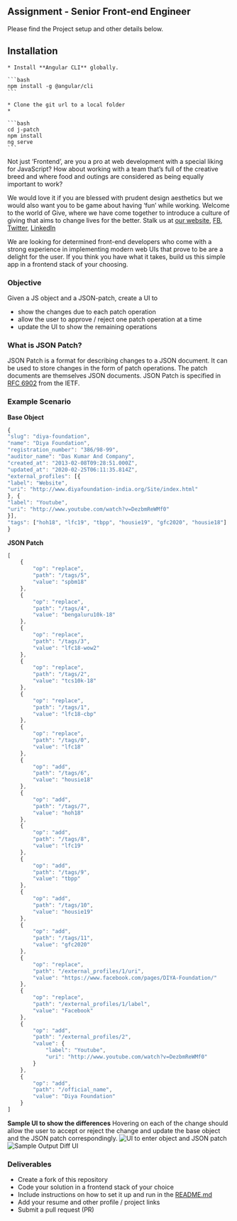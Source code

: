
## Assignment - Senior Front-end Engineer

   Please find the Project setup and other details below.

## Installation

    * Install **Angular CLI** globally.
    
    ```bash
    npm install -g @angular/cli
    ```
    
    * Clone the git url to a local folder
    * 
    
    ```bash
    cd j-patch
    npm install
    ng serve
    ```

Not just ‘Frontend’, are you a pro at web development with a special liking for JavaScript? How about working with a team that’s full of the creative breed and where food and outings are considered as being equally important to work?

We would love it if you are blessed with prudent design aesthetics but we would also want you to be game about having ‘fun’ while working. Welcome to the world of Give, where we have come together to introduce a culture of giving that aims to change lives for the better.
Stalk us at [our website](https://www.giveindia.org/), [FB](https://www.facebook.com/GiveIndia/), [Twitter](https://twitter.com/giveindia/), [LinkedIn](https://www.linkedin.com/company/giveindia/)

We are looking for determined front-end developers who come with a strong experience in implementing modern web UIs that prove to be are a delight for the user. If you think you have what it takes, build us this simple app in a frontend stack of your choosing.

### Objective
Given a JS object and a JSON-patch, create a UI to
-   show the changes due to each patch operation
-   allow the user to approve / reject one patch operation at a time
-  update the UI to show the remaining operations

### What is JSON Patch?

JSON Patch is a format for describing changes to a JSON document. It can be used to store changes in the form of patch operations. The patch documents are themselves JSON documents. JSON Patch is specified in [RFC 6902](http://tools.ietf.org/html/rfc6902) from the IETF.


### Example Scenario
**Base Object**
```js
{
"slug": "diya-foundation",
"name": "Diya Foundation",
"registration_number": "386/98-99",
"auditor_name": "Das Kumar And Company",
"created_at": "2013-02-08T09:28:51.000Z",
"updated_at": "2020-02-25T06:11:35.814Z",
"external_profiles": [{
"label": "Website",
"uri": "http://www.diyafoundation-india.org/Site/index.html"
}, {
"label": "Youtube",
"uri": "http://www.youtube.com/watch?v=DezbmReWMf0"
}],
"tags": ["hoh18", "lfc19", "tbpp", "housie19", "gfc2020", "housie18"]
}
```

**JSON Patch**
```js
[
    {
        "op": "replace",
        "path": "/tags/5",
        "value": "spbm18"
    },
    {
        "op": "replace",
        "path": "/tags/4",
        "value": "bengaluru10k-18"
    },
    {
        "op": "replace",
        "path": "/tags/3",
        "value": "lfc18-wow2"
    },
    {
        "op": "replace",
        "path": "/tags/2",
        "value": "tcs10k-18"
    },
    {
        "op": "replace",
        "path": "/tags/1",
        "value": "lfc18-cbp"
    },
    {
        "op": "replace",
        "path": "/tags/0",
        "value": "lfc18"
    },
    {
        "op": "add",
        "path": "/tags/6",
        "value": "housie18"
    },
    {
        "op": "add",
        "path": "/tags/7",
        "value": "hoh18"
    },
    {
        "op": "add",
        "path": "/tags/8",
        "value": "lfc19"
    },
    {
        "op": "add",
        "path": "/tags/9",
        "value": "tbpp"
    },
    {
        "op": "add",
        "path": "/tags/10",
        "value": "housie19"
    },
    {
        "op": "add",
        "path": "/tags/11",
        "value": "gfc2020"
    },
    {
        "op": "replace",
        "path": "/external_profiles/1/uri",
        "value": "https://www.facebook.com/pages/DIYA-Foundation/"
    },
    {
        "op": "replace",
        "path": "/external_profiles/1/label",
        "value": "Facebook"
    },
    {
        "op": "add",
        "path": "/external_profiles/2",
        "value": {
            "label": "Youtube",
            "uri": "http://www.youtube.com/watch?v=DezbmReWMf0"
        }
    },
    {
        "op": "add",
        "path": "/official_name",
        "value": "Diya Foundation"
    }
]
```
**Sample UI to show the differences**
Hovering on each of the change should allow the user to accept or reject the change and update the base object and the JSON patch correspondingly.
![UI to enter object and JSON patch](https://i.imgur.com/Gg27RFp.png)
![Sample Output Diff UI](https://i.imgur.com/d0pcseK.png)

### Deliverables
- Create a fork of this repository
- Code your solution in a frontend stack of your choice
- Include instructions on how to set it up and run in the [README.md](README.md)
- Add your resume and other profile / project links
- Submit a pull request (PR)

